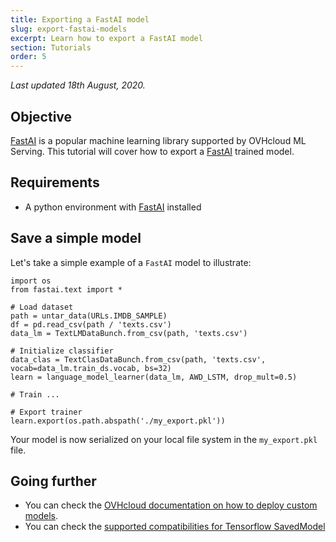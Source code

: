 ```yaml
---
title: Exporting a FastAI model
slug: export-fastai-models
excerpt: Learn how to export a FastAI model
section: Tutorials
order: 5
---
```

*Last updated 18th August, 2020.*

## Objective

[FastAI](https://www.fast.ai/) is a popular machine learning library
supported by OVHcloud ML Serving. This tutorial will cover how to export
a [FastAI](https://www.fast.ai/) trained model.

## Requirements

-   A python environment with [FastAI](https://www.fast.ai/) installed

## Save a simple model

Let\'s take a simple example of a `FastAI` model to illustrate:

``` {.python}
import os
from fastai.text import *

# Load dataset
path = untar_data(URLs.IMDB_SAMPLE)
df = pd.read_csv(path / 'texts.csv')
data_lm = TextLMDataBunch.from_csv(path, 'texts.csv')

# Initialize classifier
data_clas = TextClasDataBunch.from_csv(path, 'texts.csv', vocab=data_lm.train_ds.vocab, bs=32)
learn = language_model_learner(data_lm, AWD_LSTM, drop_mult=0.5)

# Train ...

# Export trainer
learn.export(os.path.abspath('./my_export.pkl'))
```

Your model is now serialized on your local file system in the
`my_export.pkl` file.

## Going further

-   You can check the [OVHcloud documentation on how to deploy custom
    models](../deploy-serialized-models).
-   You can check the [supported compatibilities for Tensorflow
    SavedModel](../compatibility-matrix)
